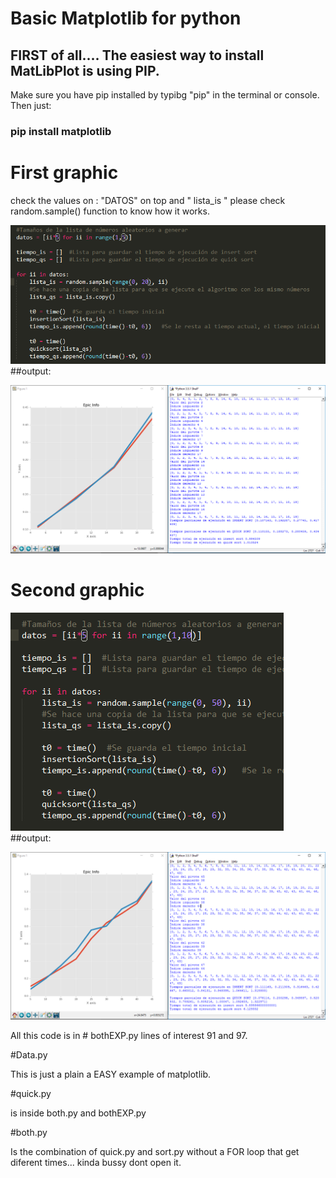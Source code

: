 # Basic Matplotlib for python

## FIRST of all.... The easiest way to install MatLibPlot is using PIP.

Make sure you have pip installed by typibg "pip" in the terminal or console. Then just: 

### pip install matplotlib 



# First graphic 
check the values on : "DATOS" on top  and " lista_is "
please check random.sample() function to know how it works.


![alt text](py11.PNG "code1")
##output:

![alt text](py1.PNG "graph1")

# Second graphic 

![alt text](py22.PNG "code2")
##output:

![alt text](py2.PNG "graph2")

All this code is in # bothEXP.py lines of interest 91 and 97.


#Data.py

This is just a plain a EASY example of matplotlib.


#quick.py 

is inside both.py and bothEXP.py 

#both.py

Is the combination of quick.py and sort.py without a FOR loop that get diferent times... kinda bussy dont open it.

